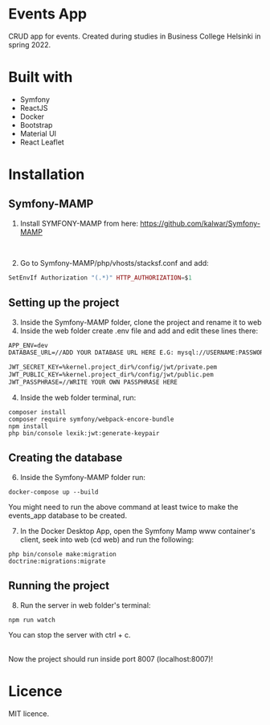 # Events App

CRUD app for events. Created during studies in Business College Helsinki in spring 2022.

# Built with

- Symfony
- ReactJS
- Docker
- Bootstrap
- Material UI
- React Leaflet

# Installation

## Symfony-MAMP

1. Install SYMFONY-MAMP from here:
   https://github.com/kalwar/Symfony-MAMP

<br>

2. Go to Symfony-MAMP/php/vhosts/stacksf.conf and add:

```php
SetEnvIf Authorization "(.*)" HTTP_AUTHORIZATION=$1
```

## Setting up the project

3. Inside the Symfony-MAMP folder, clone the project and rename it to web
5. Inside the web folder create .env file and add and edit these lines there:

```md
APP_ENV=dev
DATABASE_URL=//ADD YOUR DATABASE URL HERE E.G: mysql://USERNAME:PASSWORD@db:PORT_WHERE_THE_DB_IS_RUNNING/events_app?serverVersion=5.7

JWT_SECRET_KEY=%kernel.project_dir%/config/jwt/private.pem
JWT_PUBLIC_KEY=%kernel.project_dir%/config/jwt/public.pem
JWT_PASSPHRASE=//WRITE YOUR OWN PASSPHRASE HERE
```

4. Inside the web folder terminal, run:

```cli
composer install
composer require symfony/webpack-encore-bundle
npm install
php bin/console lexik:jwt:generate-keypair
```

## Creating the database

6. Inside the Symfony-MAMP folder run:

```cli
docker-compose up --build
```

You might need to run the above command at least twice to make the events_app database to be created.

7. In the Docker Desktop App, open the Symfony Mamp www container's client, seek into web (cd web) and run the following:

```cli
php bin/console make:migration
doctrine:migrations:migrate
```

## Running the project

8. Run the server in web folder's terminal:

```cli
npm run watch
```

You can stop the server with ctrl + c.

<br>
Now the project should run inside port 8007 (localhost:8007)! 
 
<br>

# Licence

MIT licence.
